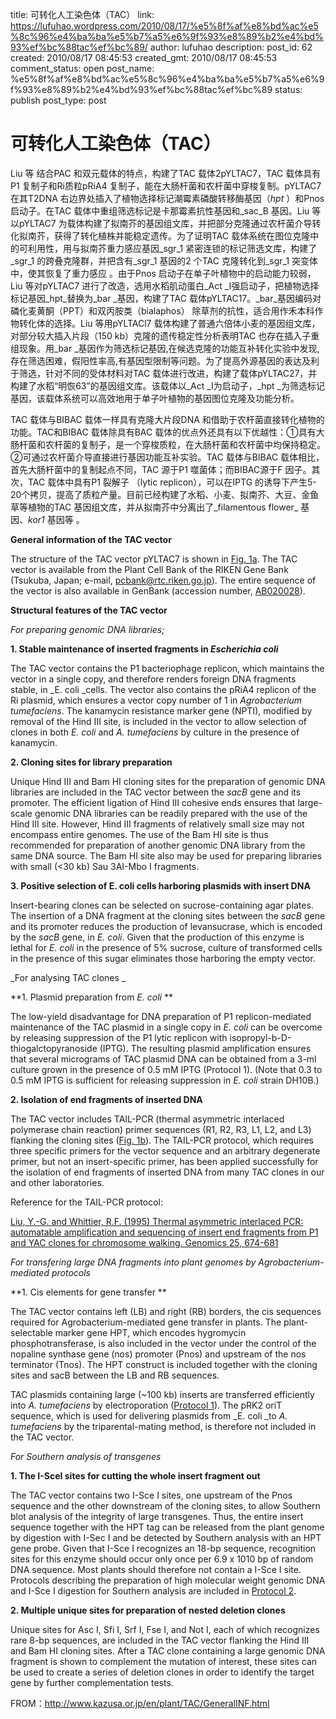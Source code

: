 title: 可转化人工染色体（TAC）
link: https://lufuhao.wordpress.com/2010/08/17/%e5%8f%af%e8%bd%ac%e5%8c%96%e4%ba%ba%e5%b7%a5%e6%9f%93%e8%89%b2%e4%bd%93%ef%bc%88tac%ef%bc%89/
author: lufuhao
description: 
post_id: 62
created: 2010/08/17 08:45:53
created_gmt: 2010/08/17 08:45:53
comment_status: open
post_name: %e5%8f%af%e8%bd%ac%e5%8c%96%e4%ba%ba%e5%b7%a5%e6%9f%93%e8%89%b2%e4%bd%93%ef%bc%88tac%ef%bc%89
status: publish
post_type: post

# 可转化人工染色体（TAC）

Liu 等 结合PAC 和双元载体的特点，构建了TAC 载体2pYLTAC7，TAC 载体具有P1 复制子和Ri质粒pRiA4 复制子，能在大肠杆菌和农杆菌中穿梭复制。pYLTAC7 在其T2DNA 右边界处插入了植物选择标记潮霉素磷酸转移酶基因（_hpt_ ）和Pnos 启动子。在TAC 载体中重组筛选标记是卡那霉素抗性基因和_sac_B 基因。Liu 等以pYLTAC7 为载体构建了拟南芥的基因组文库，并把部分克隆通过农杆菌介导转化拟南芥，获得了转化植株并能稳定遗传。为了证明TAC 载体系统在图位克隆中的可利用性，用与拟南芥重力感应基因_sgr_1 紧密连锁的标记筛选文库，构建了_sgr_1 的跨叠克隆群，并把含有_sgr_1 基因的2 个TAC 克隆转化到_sgr_1 突变体中，使其恢复了重力感应 。由于Pnos 启动子在单子叶植物中的启动能力较弱，Liu 等对pYLTAC7 进行了改造，选用水稻肌动蛋白_Act _Ⅰ强启动子，把植物选择标记基因_hpt_替换为_bar _基因，构建了TAC 载体pYLTAC17。_bar_基因编码对磷化麦黄酮（PPT）和双丙胺类（bialaphos） 除草剂的抗性，适合用作禾本科作物转化体的选择。Liu 等用pYLTACl7 载体构建了普通六倍体小麦的基因组文库，对部分较大插入片段（150 kb）克隆的遗传稳定性分析表明TAC 也存在插入子重组现象。用_bar _基因作为筛选标记基因,在候选克隆的功能互补转化实验中发现,存在筛选困难，假阳性率高,有基因型限制等问题。为了提高外源基因的表达及利于筛选，针对不同的受体材料对TAC 载体进行改进，构建了载体pYLTAC27，并构建了水稻“明恢63”的基因组文库。该载体以_Act _Ⅰ为启动子，_hpt _为筛选标记基因，该载体系统可以高效地用于单子叶植物的基因图位克隆及功能分析。 

TAC 载体与BIBAC 载体一样具有克隆大片段DNA 和借助于农杆菌直接转化植物的功能。TAC和BIBAC 载体除具有BAC 载体的优点外还具有以下优越性：①具有大肠杆菌和农杆菌的复制子，是一个穿梭质粒，在大肠杆菌和农杆菌中均保持稳定。②可通过农杆菌介导直接进行基因功能互补实验。TAC 载体与BIBAC 载体相比，首先大肠杆菌中的复制起点不同，TAC 源于P1 噬菌体；而BIBAC源于F 因子。其次，TAC 载体中具有P1 裂解子 （lytic replicon），可以在IPTG 的诱导下产生5-20个拷贝，提高了质粒产量。目前已经构建了水稻、小麦、拟南芥、大豆、金鱼草等植物的TAC 基因组文库，并从拟南芥中分离出了_filamentous flower_ 基因、_kor1_ 基因等 。 

**General information of the TAC vector**

The structure of the TAC vector pYLTAC7 is shown in [Fig. 1a](http://www.kazusa.or.jp/en/plant/TAC/Fig1_TACvector.html). The TAC vector is available from the Plant Cell Bank of the RIKEN Gene Bank (Tsukuba, Japan; e-mail, pcbank@rtc.riken.go.jp). The entire sequence of the vector is also available in GenBank (accession number, [AB020028](http://www.ncbi.nlm.nih.gov/entrez/query.fcgi?cmd=Retrieve&db=Nucleotide&list_uids=5102900&dopt=GenBank)). 

**Structural features of the TAC vector**

_For preparing genomic DNA libraries;_

**1\. Stable maintenance of inserted fragments in _Escherichia coli_**

The TAC vector contains the P1 bacteriophage replicon, which maintains the vector in a single copy, and therefore renders foreign DNA fragments stable, in _E. coli _cells. The vector also contains the pRiA4 replicon of the Ri plasmid, which ensures a vector copy number of 1 in _Agrobacterium tumefaciens_. The kanamycin resistance marker gene (NPTI), modified by removal of the Hind III site, is included in the vector to allow selection of clones in both _E. coli_ and _A. tumefaciens_ by culture in the presence of kanamycin. 

**2\. Cloning sites for library preparation**

Unique Hind III and Bam HI cloning sites for the preparation of genomic DNA libraries are included in the TAC vector between the _sacB_ gene and its promoter. The efficient ligation of Hind III cohesive ends ensures that large-scale genomic DNA libraries can be readily prepared with the use of the Hind III site. However, Hind III fragments of relatively small size may not encompass entire genomes. The use of the Bam HI site is thus recommended for preparation of another genomic DNA library from the same DNA source. The Bam HI site also may be used for preparing libraries with small (<30 kb) Sau 3AI-Mbo I fragments. 

**3\. Positive selection of E. coli cells harboring plasmids with insert DNA**

Insert-bearing clones can be selected on sucrose-containing agar plates. The insertion of a DNA fragment at the cloning sites between the _sacB_ gene and its promoter reduces the production of levansucrase, which is encoded by the _sacB_ gene, in _E. coli_. Given that the production of this enzyme is lethal for _E. coli_ in the presence of 5% sucrose, culture of transformed cells in the presence of this sugar eliminates those harboring the empty vector. 

_For analysing TAC clones _

**1\. Plasmid preparation from _E. coli_ **

The low-yield disadvantage for DNA preparation of P1 replicon-mediated maintenance of the TAC plasmid in a single copy in _E. coli_ can be overcome by releasing suppression of the P1 lytic replicon with isopropyl-b-D-thiogalctopyranoside (IPTG). The resulting plasmid amplification ensures that several micrograms of TAC plasmid DNA can be obtained from a 3-ml culture grown in the presence of 0.5 mM IPTG (Protocol 1). (Note that 0.3 to 0.5 mM IPTG is sufficient for releasing suppression in _E. coli_ strain DH10B.) 

**2\. Isolation of end fragments of inserted DNA**

The TAC vector includes TAIL-PCR (thermal asymmetric interlaced polymerase chain reaction) primer sequences (R1, R2, R3, L1, L2, and L3) flanking the cloning sites ([Fig. 1b](http://www.kazusa.or.jp/en/plant/TAC/Fig1_TACvector.html)). The TAIL-PCR protocol, which requires three specific primers for the vector sequence and an arbitrary degenerate primer, but not an insert-specific primer, has been applied successfully for the isolation of end fragments of inserted DNA from many TAC clones in our and other laboratories. 

Reference for the TAIL-PCR protocol: 

[Liu, Y.-G. and Whittier, R.F. (1995) Thermal asymmetric interlaced PCR: automatable amplification and sequencing of insert end fragments from P1 and YAC clones for chromosome walking. Genomics 25, 674-681](http://www.ncbi.nlm.nih.gov/entrez/query.fcgi?cmd=Retrieve&db=PubMed&list_uids=7759102&dopt=Abstract)

_For transfering large DNA fragments into plant genomes by Agrobacterium-mediated protocols_

**1\. Cis elements for gene transfer **

The TAC vector contains left (LB) and right (RB) borders, the cis sequences required for Agrobacterium-mediated gene transfer in plants. The plant-selectable marker gene HPT, which encodes hygromycin phosphotransferase, is also included in the vector under the control of the nopaline synthase gene (nos) promoter (Pnos) and upstream of the nos terminator (Tnos). The HPT construct is included together with the cloning sites and sacB between the LB and RB sequences. 

TAC plasmids containing large (~100 kb) inserts are transferred efficiently into _A. tumefaciens_ by electroporation ([Protocol 1](http://www.kazusa.or.jp/en/plant/TAC/Protocols.html)). The pRK2 oriT sequence, which is used for delivering plasmids from _E. coli _to _A. tumefaciens_ by the triparental-mating method, is therefore not included in the TAC vector. 

_For Southern analysis of transgenes_

**1\. The I-SceI sites for cutting the whole insert fragment out**

The TAC vector contains two I-Sce I sites, one upstream of the Pnos sequence and the other downstream of the cloning sites, to allow Southern blot analysis of the integrity of large transgenes. Thus, the entire insert sequence together with the HPT tag can be released from the plant genome by digestion with I-Sec I and be detected by Southern analysis with an HPT gene probe. Given that I-Sce I recognizes an 18-bp sequence, recognition sites for this enzyme should occur only once per 6.9 x 1010 bp of random DNA sequence. Most plants should therefore not contain a I-Sce I site. Protocols describing the preparation of high molecular weight genomic DNA and I-Sce I digestion for Southern analysis are included in [Protocol 2](http://www.kazusa.or.jp/en/plant/TAC/Protocols.html). 

**2\. Multiple unique sites for preparation of nested deletion clones**

Unique sites for Asc I, Sfi I, Srf I, Fse I, and Not I, each of which recognizes rare 8-bp sequences, are included in the TAC vector flanking the Hind III and Bam HI cloning sites. After a TAC clone containing a large genomic DNA fragment is shown to complement the mutation of interest, these sites can be used to create a series of deletion clones in order to identify the target gene by further complementation tests. 

FROM：http://www.kazusa.or.jp/en/plant/TAC/GeneralINF.html